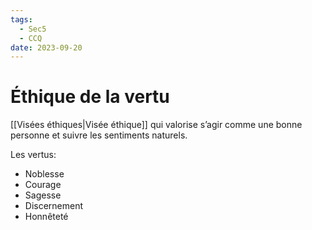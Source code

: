 ```yaml
---
tags:
  - Sec5
  - CCQ
date: 2023-09-20
---
```


# Éthique de la vertu

[[Visées éthiques|Visée éthique]] qui valorise s’agir comme une bonne personne et suivre les sentiments naturels.

Les vertus:

- Noblesse
- Courage
- Sagesse
- Discernement
- Honnêteté